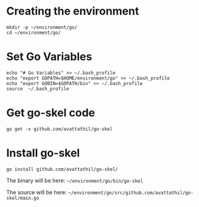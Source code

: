 # Creating the environment

```
mkdir -p ~/environment/go/
cd ~/environment/go/
```

# Set Go Variables
```
echo "# Go Variables" >> ~/.bash_profile
echo "export GOPATH=$HOME/environment/go" >> ~/.bash_profile
echo "export GOBIN=$GOPATH/bin" >> ~/.bash_profile
source  ~/.bash_profile
```
# Get go-skel code
`go get -x github.com/avattathil/go-skel`

# Install go-skel
`go install github.com/avattathil/go-skel/`

The binary will be here: `~/environment/go/bin/go-skel`

The source will be here: `~/environment/go/src/github.com/avattathil/go-skel/main.go`

